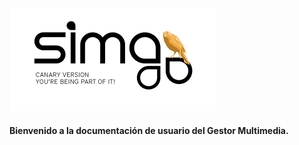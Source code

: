 ![](Images/es-ES_simacanaryversionbn.png)  
---  
  

 
**Bienvenido a la documentación de usuario del Gestor Multimedia.**  

